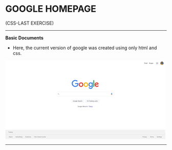 # GOOGLE HOMEPAGE 
(CSS-LAST EXERCISE)
***
 **Basic Documents**
- Here, the current version of google was created using only html and css.


![Google](view.PNG)

***